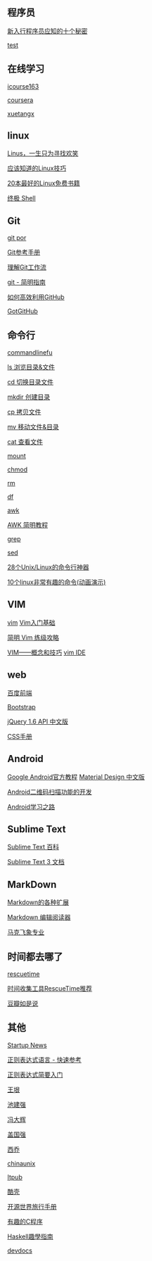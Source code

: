## 程序员 ##

[新入行程序员应知的十个秘密](http://www.lemge.com/index.php?c=cont_cm_c&m=view_cont&id=281)

[test](http://www.icourse163.org/)

## 在线学习
[icourse163](http://www.icourse163.org/)

[coursera](https://www.coursera.org/)

[xuetangx](https://www.xuetangx.com/)




## linux ##

[Linus，一生只为寻找欢笑](http://chijianqiang.baijia.baidu.com/article/21626)

[应该知道的Linux技巧](http://coolshell.cn/articles/8883.html)

[20本最好的Linux免费书籍](http://coolshell.cn/articles/355.html)

[终极 Shell](http://macshuo.com/?p=676)



## Git  ##
[git por](http://git.oschina.net/progit/)

[Git参考手册](http://gitref.org/zh/basic/#diff "Git参考手册")

[理解Git工作流](http://heikezhi.com/yuanyi/understanding-the-git-workflow "理解Git工作流")

[git - 简明指南](http://rogerdudler.github.io/git-guide/index.zh.html)

[如何高效利用GitHub](http://www.yangzhiping.com/tech/github.html)

[GotGitHub](http://www.worldhello.net/gotgithub/)
## 命令行 ##

[commandlinefu](http://www.commandlinefu.com/commands/browse/25 "commandlinefu")

[ls 浏览目录&文件](http://zh.wikipedia.org/zh-cn/Ls)

[cd 切换目录文件]()

[mkdir 创建目录]()

[cp 拷贝文件]()

[mv 移动文件&目录]()

[cat 查看文件]()

[mount ]()

[chmod]()

[rm]()

[df]()




[awk](http://baike.baidu.com/view/209681.htm)

[AWK 简明教程](http://coolshell.cn/articles/9070.html)

[grep](http://baike.baidu.com/view/1057278.htm)

[sed](http://baike.baidu.com/subview/432091/13657254.htm)



[28个Unix/Linux的命令行神器](http://coolshell.cn/articles/7829.html)

[10个linux非常有趣的命令(动画演示)](http://www.lemge.com/index.php?c=cont_cm_c&m=view_cont&id=209)

## VIM 

[vim](http://baike.baidu.com/subview/113188/9338173.htm)
[Vim入门基础](http://jianshu.io/p/bcbe916f97e1)

[简明 Vim 练级攻略](http://coolshell.cn/articles/5426.html)

[VIM——概念和技巧](http://macshuo.com/?p=877#comment-7650)
[vim IDE](http://www.cnblogs.com/zhangsf/archive/2013/06/13/3134409.html)

## web ##
[百度前端](http://fex.baidu.com/)

[Bootstrap](http://www.bootcss.com/)

[jQuery 1.6 API 中文版](http://wangyuanwai.com/jQuery-1.6-api/)

[CSS手册](http://www.divcss5.com/shouce/d_layout.shtml)



## Android  ##

[Google Android官方教程](http://hukai.me/android-training-course-in-chinese/index.html)
[Material Design 中文版](http://design.jikexueyuan.com/?hmsr=dbanotes_material)

[Android二维码扫描功能的开发](http://www.jikexueyuan.com/course/134.html/?hmsr=dbanotes_erweima)

[Android学习之路](http://stormzhang.github.io/android/2014/07/07/learn-android-from-rookie/)


## Sublime Text  ##

[Sublime Text 百科](http://baike.baidu.com/view/10701920.htm)


[Sublime Text 3 文档](http://feliving.github.io/Sublime-Text-3-Documentation/)

## MarkDown ##

[Markdown的各种扩展](http://www.pchou.info/open-source/2014/07/07/something-about-markdown.html)

[Markdown 编辑阅读器](https://www.zybuluo.com/mdeditor)

[马克飞象专业](http://maxiang.info/)

## 时间都去哪了 ##

[rescuetime](https://www.rescuetime.com)

[时间收集工具RescueTime推荐](http://blog.sina.com.cn/s/blog_493a84550100b5r4.html)

[豆瓣如是说](http://www.douban.com/group/topic/3638119/)


## 其他 ##

[Startup News](http://news.dbanotes.net/news "news")

[正则表达式语言 - 快速参考](http://msdn.microsoft.com/zh-cn/library/vstudio/az24scfc.aspx)

[正则表达式简要入门](http://luolei.org/regula-expression-simple-tutorial/)

[王垠](http://www.yinwang.org/)

[池建强](http://macshuo.com/)

[冯大辉](http://dbanotes.net/)

[盖国强](http://www.eygle.com/)

[西乔](http://blog.xiqiao.info/)

[chinaunix](http://bbs.chinaunix.net/)

[Itpub](http://www.itpub.net/forum.php)

[酷壳](http://coolshell.cn/)

[开源世界旅行手册](http://i.linuxtoy.org/docs/guide/index.html)

[有趣的C程序](http://codepad.org/KAELTfqX)

[Haskell趣學指南](http://learnyouahaskell-zh-tw.csie.org/zh-cn/chapters.html)

[devdocs](http://devdocs.io/ "http://devdocs.io/")


